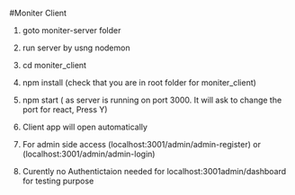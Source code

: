 #Moniter Client

1. goto moniter-server folder 
2. run server by usng nodemon

3. cd moniter_client
4. npm install  (check that you are in root folder for moniter_client)
5. npm start ( as server is running on port 3000. It will ask to change the port for react, Press Y) 
6. Client app will open automatically 

7. For admin side access (localhost:3001/admin/admin-register) or (localhost:3001/admin/admin-login)

8. Curently no Authentictaion needed for localhost:3001admin/dashboard for testing purpose 

